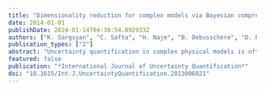 ```yaml
---
title: "Dimensionality reduction for complex models via Bayesian compressive sensing"
date: 2014-01-01
publishDate: 2024-01-14T04:30:54.092933Z
authors: ["K. Sargsyan", "C. Safta", "H. Najm", "B. Debusschere", "D. Ricciuto", "P. Thornton"]
publication_types: ["2"]
abstract: "Uncertainty quantification in complex physical models is often challenged by the computational expense of these models. One often needs to operate under the assumption of sparsely available model simulations. This issue is even more critical when models include a large number of input parameters. This \"curse of dimensionality\", in particular, leads to a prohibitively large number of basis terms in spectral methods for uncertainty quantification, such as polynomial chaos (PC) methods. In this work, we implement a PC-based surrogate model construction that \"learns\" and retains only the most relevant basis terms of the PC expansion, using sparse Bayesian learning. This dramatically reduces the dimensionality of the problem, making it more amenable to further analysis such as sensitivity or calibration studies. The model of interest is the community land model with about 80 input parameters, which also exhibits nonsmooth input-output behavior. We enhanced the methodology by a clustering and classifying procedure that leads to a piecewise-PC surrogate thereby dealing with nonlinearity. We then obtain global sensitivity information for five outputs with respect to all input parameters using less than 10,000 model simulations−a very small number for an 80-dimensional input parameter space."
featured: false
publication: "*International Journal of Uncertainty Quantification*"
doi: "10.1615/Int.J.UncertaintyQuantification.2013006821"
---
```


